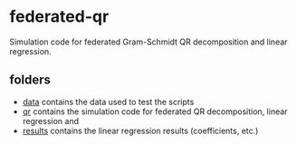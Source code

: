 # federated-qr
Simulation code for federated Gram-Schmidt QR decomposition and linear regression.

## folders

* [data](https://github.com/AnneHartebrodt/federated-qr/data) contains the data used to test the scripts
* [qr](https://github.com/AnneHartebrodt/federated-qr/qr) contains the simulation code for federated QR decomposition, linear regression and
* [results](https://github.com/AnneHartebrodt/federated-qr/results) contains the linear regression results (coefficients, etc.)
